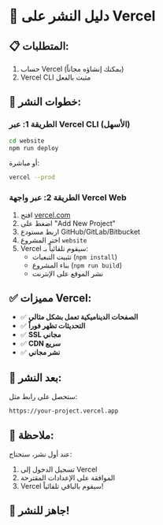 # 🚀 دليل النشر على Vercel

## 📋 المتطلبات:

1. حساب Vercel (يمكنك إنشاؤه مجاناً)
2. Vercel CLI مثبت بالفعل

## 🎯 خطوات النشر:

### الطريقة 1: عبر Vercel CLI (الأسهل)

```bash
cd website
npm run deploy
```

أو مباشرة:

```bash
vercel --prod
```

### الطريقة 2: عبر واجهة Vercel Web

1. افتح [vercel.com](https://vercel.com)
2. اضغط على "Add New Project"
3. اربط مستودع GitHub/GitLab/Bitbucket
4. اختر المشروع `website`
5. Vercel سيقوم تلقائياً بـ:
   - تثبيت التبعيات (`npm install`)
   - بناء المشروع (`npm run build`)
   - نشر الموقع على الإنترنت

## ✅ مميزات Vercel:

- ✅ **الصفحات الديناميكية تعمل بشكل مثالي**
- ✅ **التحديثات تظهر فوراً**
- ✅ **SSL مجاني**
- ✅ **CDN سريع**
- ✅ **نشر مجاني**

## 🔗 بعد النشر:

ستحصل على رابط مثل:

```
https://your-project.vercel.app
```

## 📝 ملاحظة:

عند أول نشر، ستحتاج:

1. تسجيل الدخول إلى Vercel
2. الموافقة على الإعدادات المقترحة
3. Vercel سيقوم بالباقي تلقائياً!

## 🎉 جاهز للنشر!
